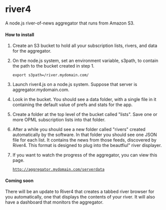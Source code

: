 river4
======

A node.js river-of-news aggregator that runs from Amazon S3.

#### How to install

1. Create an S3 bucket to hold all your subscription lists, rivers, and data for the aggregator. 

2. On the node.js system, set an environment variable, s3path, to contain the path to the bucket created in step 1.

   <code>export s3path=/river.mydomain.com/</code>

3. Launch river4.js on a node.js system. Suppose that server is aggregator.mydomain.com.

4. Look in the bucket. You should see a data folder, with a single file in it containing the default value of prefs and stats for the app.

5. Create a folder at the top level of the bucket called "lists". Save one or more OPML subscription lists into that folder.

6. After a while you should see a new folder called "rivers" created automatically by the software. In that folder you should see one JSON file for each list. It contains the news from those feeds, discovered by River4. This format is designed to plug into the beautfiul" river displayer. 

7. If you want to watch the progress of the aggregator, you can view this page. 

    <code>http://aggregator.mydomain.com/serverdata</code>

#### Coming soon

There will be an update to River4 that creates a tabbed river browser for you automatically, one that displays the contents of your river. It will also have a dashboard that monitors the aggregator.

